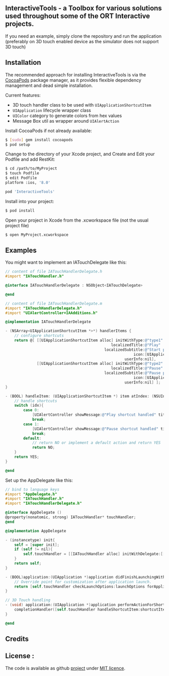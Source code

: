 InteractiveTools - a Toolbox for various solutions used throughout some of the ORT Interactive projects.
------------------------------------------------------------

If you need an example, simply clone the repository and run the application (preferably on 3D touch enabled device as the simulator does not support 3D touch)

## Installation

The recommended approach for installing InteractiveTools is via the [CocoaPods][2] package manager, as it provides flexible dependency management and dead simple installation.

Current features:
- 3D touch handler class to be used with `UIApplicationShortcutItem`
- `UIApplication` lifecycle wrapper class
- `UIColor` category to generate colors from hex values
- Message Box util as wrapper around `UIAlertAction`

Install CocoaPods if not already available:

``` bash
$ [sudo] gem install cocoapods
$ pod setup
```

Change to the directory of your Xcode project, and Create and Edit your Podfile and add RestKit:

``` bash
$ cd /path/to/MyProject
$ touch Podfile
$ edit Podfile
platform :ios, '8.0'

pod 'InteractiveTools'
```

Install into your project:

``` bash
$ pod install
```

Open your project in Xcode from the .xcworkspace file (not the usual project file)

``` bash
$ open MyProject.xcworkspace
```

## Examples
You might want to implement an IATouchDelegate like this:
```objectivec
// content of file IATouchHandlerDelegate.h
#import "IATouchHandler.h"

@interface IATouchHandlerDelegate : NSObject<IATouchDelegate>

@end

// content of file IATouchHandlerDelegate.m
#import "IATouchHandlerDelegate.h"
#import "UIAlertController+IAAdditions.h"

@implementation IATouchHandlerDelegate

- (NSArray<UIApplicationShortcutItem *>*) handlerItems {
    // configure shortcuts
    return @[ [[UIApplicationShortcutItem alloc] initWithType:@"type1"
                                               localizedTitle:@"Play"
                                            localizedSubtitle:@"Start playing"
                                                         icon:[UIApplicationShortcutIcon iconWithType: UIApplicationShortcutIconTypePlay]
                                                     userInfo:nil],
              [[UIApplicationShortcutItem alloc] initWithType:@"type2"
                                               localizedTitle:@"Pause"
                                            localizedSubtitle:@"Pause playback"
                                                         icon:[UIApplicationShortcutIcon iconWithType: UIApplicationShortcutIconTypePause]
                                                     userInfo:nil] ];
}

- (BOOL) handleItem: (UIApplicationShortcutItem *) item atIndex: (NSUInteger) idx {
    // handle shortcuts
    switch (idx){
        case 0:
            [UIAlertController showMessage:@"Play shortcut handled" title:@"Shortcut handler" once:nil];
            break;
        case 1:
            [UIAlertController showMessage:@"Pause shortcut handled" title:@"Shortcut handler" once:nil];
            break;
        default:
            // return NO or implement a default action and return YES
            return NO;
    }
    return YES;
}

@end
```

Set up the AppDelegate like this:
```objectivec
// bind to language keys
#import "AppDelegate.h"
#import "IATouchHandler.h"
#import "IATouchHandlerDelegate.h"

@interface AppDelegate ()
@property(nonatomic, strong) IATouchHandler* touchHandler;
@end

@implementation AppDelegate

- (instancetype) init{
    self = [super init];
    if (self != nil){
        self.touchHandler = [[IATouchHandler alloc] initWithDelegate:[[IATouchHandlerDelegate alloc] init]];
    }
    return self;
}

- (BOOL)application:(UIApplication *)application didFinishLaunchingWithOptions:(NSDictionary *)launchOptions {
    // Override point for customization after application launch.
    return [self.touchHandler checkLaunchOptions:launchOptions forApplication:application];
}

// 3D Touch handling
- (void) application:(UIApplication *)application performActionForShortcutItem:(UIApplicationShortcutItem *)shortcutItem completionHandler:(void (^)(BOOL))completionHandler {
    completionHandler([self.touchHandler handleShortcutItem:shortcutItem]);
}

@end
```
## Credits

## License :
  
The code is available as github [project][home] under [MIT licence][1].
  
   [home]: https://github.com/ORT-Interactive-GmbH/InteractiveTools
   [1]: http://revolunet.mit-license.org
   [2]: http://cocoapods.org
